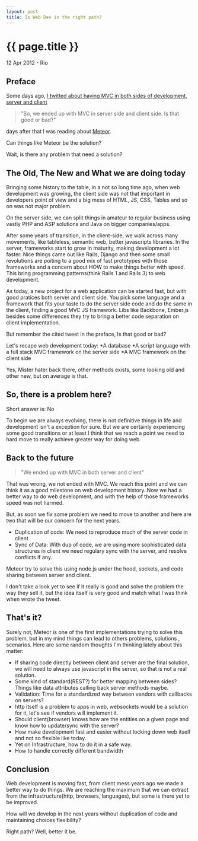 ```yaml
---
layout: post
title: Is Web Dev in the right path?
---
```


{{ page.title }}
================

<p class="meta">12 Apr 2012 -  Rio</p>

Preface
-------

Some days ago, [I twitted about having MVC in both sides of development, server and client](https://twitter.com/#!/lucasts/status/189476751943024641)

<blockquote>"So, we ended up with MVC in server side and client side. Is that good or bad?"</blockquote>

days after that I  was reading about [Meteor](http://meteor.com/).

Can things like Meteor be  the solution?

Wait, is there any problem that need a solution?


The Old, The New and What we are doing today
--------------------------------------------

Bringing some history to the table, in a not so long time ago, when web development was growing, the client side was not that important 
in developers point of view and a big mess of HTML, JS, CSS, Tables and so on was not major problem.

On the server side, we can split things in amateur to regular business using vastly PHP and ASP solutions and Java on bigger companies/apps.

After some years of transition,  in the client-side, we walk across many movements, like tableless, semantic web, better javascripts libraries.  In the server, 
frameworks start to grow in maturity, making development a lot faster. Nice things came out like Rails, Django and then some small revolutions are poiting
to a good mix of fast prototypes with those frameworks and a concern about HOW to make things better with speed.  This bring 
programming patterns(think Rails 1 and Rails 3) to web development.

As today, a new project for a web application can be started fast, but with good pratices both server and client side.
You pick some language and a framework that fits your taste to do the server side code and do the same in the client, 
finding a good MVC JS framework. Libs like Backbone, Ember.js besides some differences they try to bring a better code separation on client
implementation.

But remember the cited tweet in the preface, Is that good or bad?

Let's recape web development today:
*A database
*A script language with a full stack MVC framework on the server side
*A MVC framework on the client side
    
Yes, Mister hater back there, other methods exists, some looking old and other new, but on average is that.

So, there is a problem here?
----------------------------

Short answer is: No

To begin we are always evolving, there is not definitive things in life and development isn't a exception for sure.
But we are certainly experiencing some good transitions or at least I think that we reach a point we need to hard move to really
achieve greater way for doing web.

Back to the future
------------------

<blockquote>"We ended up with MVC in both server and client"</blockquote>

That was wrong, we not ended with MVC. We reach this point and we can think it as a good milestone on web development history.
Now we had a better way to do web development, and with the help of those frameworks speed was not harmed.

But, as soon we fix some problem we need to move to another and here are two that will be our concern for the next years. 

- Duplication of code: We need to reproduce much of the server code in client
- Sync of Data: With dup of code, we are using more sophisticated data structures in client we need regulary sync with the server, 
and resolve conflicts if any.

Meteor try to solve this using node.js under the hood, sockets, and code sharing between server and client.

I don't take a look yet to see if it really is good and solve the problem the way they sell it, but the idea itself is very good and match what 
I was think when wrote the tweet.

That's it?
----------

Surely not, Meteor is one of the first implementations trying to solve this problem, but in my mind things can lead to others problems, 
solutions , scenarios.  Here are some random thoughts I'm thinking lately about this matter:

- If sharing code directly between client and server are the final solution, we will need to always use javascript in the server, so that 
is not a real solution.
- Some kind of standard(REST?) for better mapping between sides? Things like data attributes calling back server methods maybe.
- Validation: Time for a standardized way between vendors with callbacks on servers?
- http itself is a problem to apps in web, websockets would be a solution for it, let's see if vendors will implement it.
- Should client(browser) knows how are the entities on a given page and know how to update/sync with the server?
- How make development fast and easier without locking down web itself and not so flexible like today.
- Yet on Infrastructure, how to do it in a safe way.
- How to handle correctly different bandwidth


Conclusion
----------

Web development is moving fast, from client mess years ago we made a better way to do things. We are reaching the maximum that 
we can extract from the infrastructure(http, browsers, languages), but some is there yet to be improved. 

How will we develop in the next years without duplication of code and maintaining choices flexibility? 

Right path? Well, better it be.